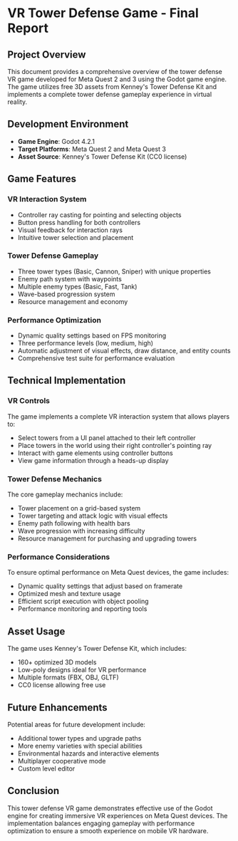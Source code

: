 # VR Tower Defense Game - Final Report

## Project Overview
This document provides a comprehensive overview of the tower defense VR game developed for Meta Quest 2 and 3 using the Godot game engine. The game utilizes free 3D assets from Kenney's Tower Defense Kit and implements a complete tower defense gameplay experience in virtual reality.

## Development Environment
- **Game Engine**: Godot 4.2.1
- **Target Platforms**: Meta Quest 2 and Meta Quest 3
- **Asset Source**: Kenney's Tower Defense Kit (CC0 license)

## Game Features

### VR Interaction System
- Controller ray casting for pointing and selecting objects
- Button press handling for both controllers
- Visual feedback for interaction rays
- Intuitive tower selection and placement

### Tower Defense Gameplay
- Three tower types (Basic, Cannon, Sniper) with unique properties
- Enemy path system with waypoints
- Multiple enemy types (Basic, Fast, Tank)
- Wave-based progression system
- Resource management and economy

### Performance Optimization
- Dynamic quality settings based on FPS monitoring
- Three performance levels (low, medium, high)
- Automatic adjustment of visual effects, draw distance, and entity counts
- Comprehensive test suite for performance evaluation

## Technical Implementation

### VR Controls
The game implements a complete VR interaction system that allows players to:
- Select towers from a UI panel attached to their left controller
- Place towers in the world using their right controller's pointing ray
- Interact with game elements using controller buttons
- View game information through a heads-up display

### Tower Defense Mechanics
The core gameplay mechanics include:
- Tower placement on a grid-based system
- Tower targeting and attack logic with visual effects
- Enemy path following with health bars
- Wave progression with increasing difficulty
- Resource management for purchasing and upgrading towers

### Performance Considerations
To ensure optimal performance on Meta Quest devices, the game includes:
- Dynamic quality settings that adjust based on framerate
- Optimized mesh and texture usage
- Efficient script execution with object pooling
- Performance monitoring and reporting tools

## Asset Usage
The game uses Kenney's Tower Defense Kit, which includes:
- 160+ optimized 3D models
- Low-poly designs ideal for VR performance
- Multiple formats (FBX, OBJ, GLTF)
- CC0 license allowing free use

## Future Enhancements
Potential areas for future development include:
- Additional tower types and upgrade paths
- More enemy varieties with special abilities
- Environmental hazards and interactive elements
- Multiplayer cooperative mode
- Custom level editor

## Conclusion
This tower defense VR game demonstrates effective use of the Godot engine for creating immersive VR experiences on Meta Quest devices. The implementation balances engaging gameplay with performance optimization to ensure a smooth experience on mobile VR hardware.
